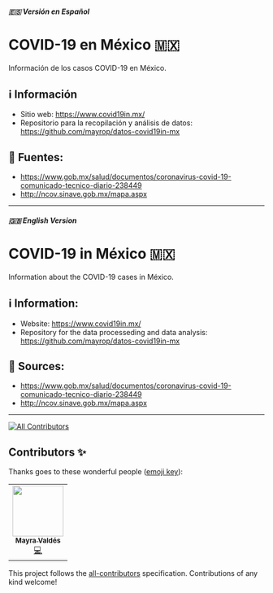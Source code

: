 ##### :es: Versión en Español
# COVID-19 en México 🇲🇽
Información de los casos COVID-19 en México.

## :information_source: Información
* Sitio web: https://www.covid19in.mx/  
* Repositorio para la recopilación y análisis de datos: https://github.com/mayrop/datos-covid19in-mx 

## :memo: Fuentes:
* https://www.gob.mx/salud/documentos/coronavirus-covid-19-comunicado-tecnico-diario-238449
* http://ncov.sinave.gob.mx/mapa.aspx


------------------------------------------ 


##### :uk: English Version 

# COVID-19 in México 🇲🇽
Information about the COVID-19 cases in México.

## :information_source: Information:
* Website: https://www.covid19in.mx/
* Repository for the data processeding and data analysis: https://github.com/mayrop/datos-covid19in-mx 

## :memo: Sources:
* https://www.gob.mx/salud/documentos/coronavirus-covid-19-comunicado-tecnico-diario-238449
* http://ncov.sinave.gob.mx/mapa.aspx


------------------------------------------ 


<!-- ALL-CONTRIBUTORS-BADGE:START - Do not remove or modify this section -->
[![All Contributors](https://img.shields.io/badge/all_contributors-1-orange.svg?style=flat-square)](#contributors-)
<!-- ALL-CONTRIBUTORS-BADGE:END -->
## Contributors ✨

Thanks goes to these wonderful people ([emoji key](https://allcontributors.org/docs/en/emoji-key)):

<!-- ALL-CONTRIBUTORS-LIST:START - Do not remove or modify this section -->
<!-- prettier-ignore-start -->
<!-- markdownlint-disable -->
<table>
  <tr>
    <td align="center"><a href="https://twitter.com/mayrop"><img src="https://avatars0.githubusercontent.com/u/495985?v=4" width="100px;" alt=""/><br /><sub><b>Mayra Valdés</b></sub></a><br /><a href="https://github.com/mayrop/covid19in-mx/commits?author=mayrop" title="Code">💻</a></td>
  </tr>
</table>

<!-- markdownlint-enable -->
<!-- prettier-ignore-end -->
<!-- ALL-CONTRIBUTORS-LIST:END -->

This project follows the [all-contributors](https://github.com/all-contributors/all-contributors) specification. Contributions of any kind welcome!